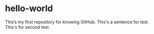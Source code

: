 # hello-world
This‘s my first repository for knowing GitHub.
This's a sentence for test.
This's for second test.
